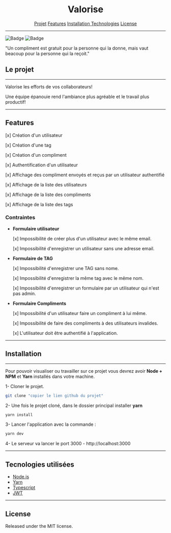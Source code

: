 <h1 align="center">Valorise</h1>

<p align="center">
    <a href="#projet">Projet</a>
    <a href="#features">Features</a>
    <a href="#installation">Installation</I>
    <a href="#technologies">Technologies</a>
    <a href="#license">License</a>
</p>

***

![Badge](https://img.shields.io/badge/license-MIT-%237159c1?style=plastic) 
![Badge](https://img.shields.io/badge/Node.js-v14.17.6-%237159c1?style=plastic&color=brightgreen)

"Un compliment est gratuit pour la personne qui la donne, mais vaut beacoup pour la personne qui la reçoit."

## Le projet

***


Valorise les efforts de vos collaborateurs! 

Une équipe épanouie rend l'ambiance plus agréable et le travail plus productif!

***


## Features

[x] Création d'un utilisateur

[x] Création d'une tag

[x] Création d'un compliment 

[x] Authentification d'un utilisateur

[x] Affichage des compliment envoyés et reçus par un utilisateur authentifié

[x] Affichage de la liste des utilisateurs

[x] Affichage de la liste des compliments

[x] Affichage de la liste des tags

### Contraintes

- **Formulaire utilisateur**

    [x] Impossibilité de créer plus d'un utilisateur avec le même email.

    [x] Impossibilité d'enregistrer un utilisateur sans une adresse email.

- **Formulaire de TAG**

    [x] Impossibilité d'enregistrer une TAG sans nome.

    [x] Impossibilité d'enregistrer la même tag avec le même nom.

    [x] Impossibilité d'enregistrer un formulaire par un utilisateur qui n'est pas admin.

- **Formulaire Compliments**

    [x] Impossibilité d'un utilisateur faire un compliment à lui même.

    [x] Impossibilité de faire des compliments à des utilisateurs invalides.
    
    [x] L'utilisateur doit être authentifié à l'application.

***

## Installation

***

Pour pouvoir visualiser ou travailler sur ce projet vous devrez avoir **Node + NPM** et **Yarn** installés dans votre machine.

1- Cloner le projet.

```sh
git clone "copier le lien github du projet"
```

2- Une fois le projet cloné, dans le dossier principal installer **yarn**

```sh
yarn install
```

3- Lancer l'application avec la commande :

```sh
yarn dev
```

4- Le serveur va lancer le port 3000 - http://localhost:3000

***

## Tecnologies utilisées

- [Node.js](https://nodejs.org/en/)
- [Yarn](https://yarnpkg.com/)
- [Typescript](https://www.typescriptlang.org/)
- [JWT](https://jwt.io/)

***

## License

Released under the MIT license.